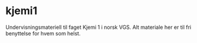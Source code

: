 # kjemi1
Undervisningsmateriell til faget Kjemi 1 i norsk VGS.
Alt materiale her er til fri benyttelse for hvem som helst.
